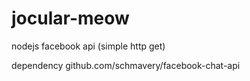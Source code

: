 # jocular-meow
nodejs facebook api (simple http get)

dependency github.com/schmavery/facebook-chat-api        